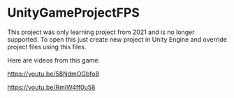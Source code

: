 # UnityGameProjectFPS

This project was only learning project from 2021 and is no longer supported.
To open this just create new project in Unity Engine and override project files using this files.

Here are videos from this game:

https://youtu.be/58NdmOGbfo8

https://youtu.be/RmiW4ff0u58
